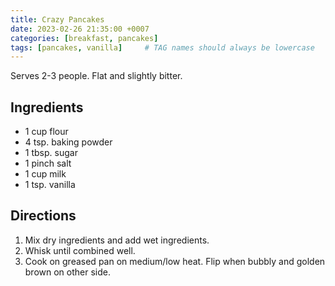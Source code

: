 ```yaml
---
title: Crazy Pancakes
date: 2023-02-26 21:35:00 +0007
categories: [breakfast, pancakes]
tags: [pancakes, vanilla]     # TAG names should always be lowercase
---
```


Serves 2-3 people. Flat and slightly bitter.

## Ingredients

* 1 cup flour
* 4 tsp. baking powder
* 1 tbsp. sugar
* 1 pinch salt
* 1 cup milk
* 1 tsp. vanilla

## Directions

1. Mix dry ingredients and add wet ingredients.
2. Whisk until combined well.
3. Cook on greased pan on medium/low heat. Flip when bubbly and golden brown on other side.
